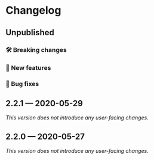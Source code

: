 # Changelog

## Unpublished

### 🛠 Breaking changes

### 🎉 New features

### 🐛 Bug fixes

## 2.2.1 — 2020-05-29

*This version does not introduce any user-facing changes.*

## 2.2.0 — 2020-05-27

*This version does not introduce any user-facing changes.*
